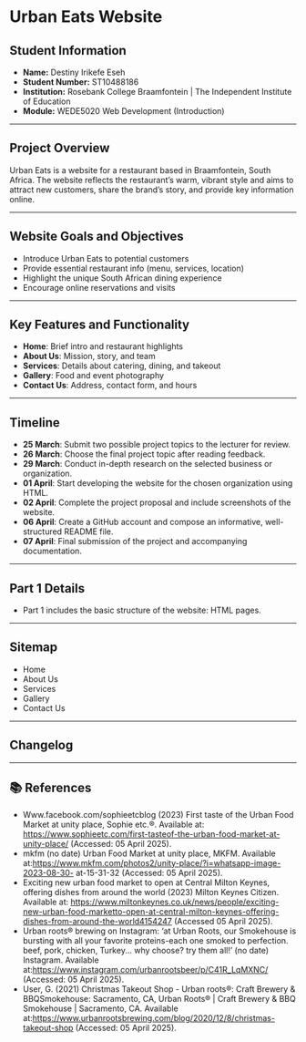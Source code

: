 # Urban Eats Website

## Student Information
- **Name:** Destiny Irikefe Eseh  
- **Student Number:** ST10488186  
- **Institution:** Rosebank College Braamfontein | The Independent Institute of Education  
- **Module:** WEDE5020 Web Development (Introduction)  

---

## Project Overview
Urban Eats is a website for a restaurant based in Braamfontein, South Africa. The website reflects the restaurant’s warm, vibrant style and aims to attract new customers, share the brand’s story, and provide key information online.

---

## Website Goals and Objectives
- Introduce Urban Eats to potential customers
- Provide essential restaurant info (menu, services, location)
- Highlight the unique South African dining experience
- Encourage online reservations and visits

---

## Key Features and Functionality
- **Home**: Brief intro and restaurant highlights  
- **About Us**: Mission, story, and team  
- **Services**: Details about catering, dining, and takeout  
- **Gallery**: Food and event photography  
- **Contact Us**: Address, contact form, and hours  

---

## Timeline 
- **25 March**: Submit two possible project topics to the lecturer for review.
- **26 March**: Choose the final project topic after reading feedback.
- **29 March**: Conduct in-depth research on the selected business or organization.
- **01 April**: Start developing the website for the chosen organization using HTML.
- **02 April**: Complete the project proposal and include screenshots of the website.
- **06 April**: Create a GitHub account and compose an informative, well-structured README file.
- **07 April**: Final submission of the project and accompanying documentation. 

---

## Part 1 Details
- Part 1 includes the basic structure of the website: HTML pages.
---

## Sitemap
- Home  
- About Us  
- Services  
- Gallery  
- Contact Us  

---

## Changelog


---

## 📚 References
- Www.facebook.com/sophieetcblog (2023) First taste of the Urban Food Market
at unity place, Sophie etc.®. Available at: https://www.sophieetc.com/first-tasteof-the-urban-food-market-at-unity-place/ (Accessed: 05 April 2025).
- mkfm (no date) Urban Food Market at unity place, MKFM. Available at:https://www.mkfm.com/photos2/unity-place/?i=whatsapp-image-2023-08-30-
at-15-31-32 (Accessed: 05 April 2025).
- Exciting new urban food market to open at Central Milton Keynes, offering dishes
from around the world (2023) Milton Keynes Citizen. Available at:
https://www.miltonkeynes.co.uk/news/people/exciting-new-urban-food-marketto-open-at-central-milton-keynes-offering-dishes-from-around-the-world4154247 (Accessed 05 April 2025).
- Urban roots® brewing on Instagram: ‘at Urban Roots, our Smokehouse is bursting with all your favorite proteins-each one smoked to perfection. beef, pork,
chicken, Turkey... why choose? try them all!’ (no date) Instagram. Available at:https://www.instagram.com/urbanrootsbeer/p/C41R_LqMXNC/ (Accessed: 05 April 2025).
- User, G. (2021) Christmas Takeout Shop - Urban roots®: Craft Brewery & BBQSmokehouse: Sacramento, CA, Urban Roots® | Craft Brewery & BBQ Smokehouse | Sacramento, CA. Available at:https://www.urbanrootsbrewing.com/blog/2020/12/8/christmas-takeout-shop (Accessed: 05 April 2025).
